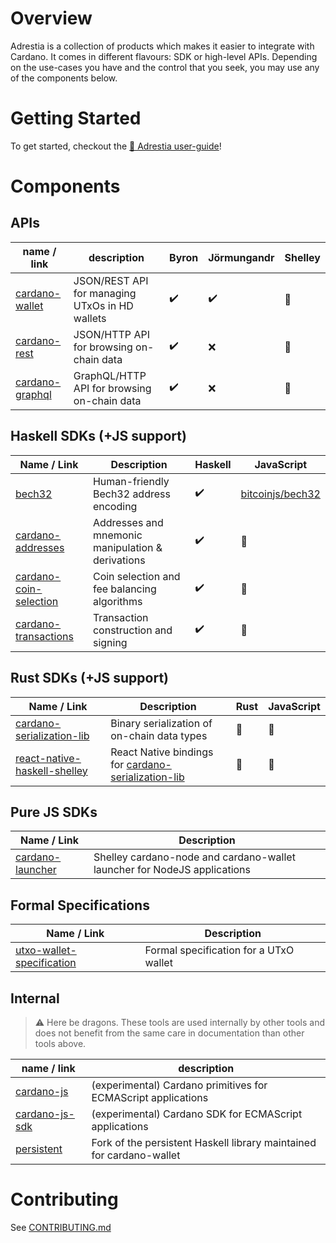 # Overview

Adrestia is a collection of products which makes it easier to integrate with Cardano. It comes in different flavours: SDK or high-level APIs. Depending on the use-cases you have and the control that you seek, you may use any of the components below.

# Getting Started


To get started, checkout the [📘 Adrestia user-guide](https://input-output-hk.github.io/adrestia/)! 


# Components

## APIs

name / link       | description                                    | Byron              | Jörmungandr        | Shelley
---               | ---                                            | ---                | ---                | ---
[cardano-wallet]  | JSON/REST API for managing UTxOs in HD wallets | :heavy_check_mark: | :heavy_check_mark: | :construction:
[cardano-rest]    | JSON/HTTP API for browsing on-chain data       | :heavy_check_mark: | :x:                | :construction:
[cardano-graphql] | GraphQL/HTTP API for browsing on-chain data    | :heavy_check_mark: | :x:                | :construction:


## Haskell SDKs (+JS support)

Name / Link                    | Description                                                              | Haskell            | JavaScript
---                            | ---                                                                      | ---                | ---
[bech32]                       | Human-friendly Bech32 address encoding                                   | :heavy_check_mark: | [bitcoinjs/bech32](https://github.com/bitcoinjs/bech32)
[cardano-addresses]            | Addresses and mnemonic manipulation & derivations                        | :heavy_check_mark: | :construction:
[cardano-coin-selection]       | Coin selection and fee balancing algorithms                              | :heavy_check_mark: | :construction:
[cardano-transactions]         | Transaction construction and signing                                     | :heavy_check_mark: | :construction:

## Rust SDKs (+JS support)

Name / Link                    | Description                                                              | Rust               | JavaScript
---                            | ---                                                                      | ---                | ---
[cardano-serialization-lib]    | Binary serialization of on-chain data types                              | :construction:     | :construction:
[react-native-haskell-shelley] | React Native bindings for [cardano-serialization-lib]                    | :construction:     | :construction:

## Pure JS SDKs

Name / Link                    | Description
---                            | ---
[cardano-launcher]             | Shelley cardano-node and cardano-wallet launcher for NodeJS applications

## Formal Specifications 

Name / Link                 | Description                                       
---                         | ---                                               
[utxo-wallet-specification] | Formal specification for a UTxO wallet            

## Internal

> :warning: Here be dragons. These tools are used internally by other tools and
> does not benefit from the same care in documentation than other tools above.

name / link        | description
---                | ---
[cardano-js]       | (experimental) Cardano primitives for ECMAScript applications
[cardano-js-sdk]   | (experimental) Cardano SDK for ECMAScript applications
[persistent]       | Fork of the persistent Haskell library maintained for cardano-wallet


[cardano-wallet]: https://github.com/input-output-hk/cardano-wallet
[cardano-rest]: https://github.com/input-output-hk/cardano-rest
[cardano-graphql]: https://github.com/input-output-hk/cardano-graphql
[cardano-coin-selection]: https://github.com/input-output-hk/cardano-coin-selection
[cardano-addresses]: https://github.com/input-output-hk/cardano-addresses
[cardano-transactions]: https://github.com/input-output-hk/cardano-transactions
[cardano-serialization-lib]: https://github.com/Emurgo/cardano-serialization-lib 
[react-native-haskell-shelley]: https://github.com/Emurgo/react-native-haskell-shelley
[bech32]: https://github.com/input-output-hk/bech32
[utxo-wallet-specification]: https://github.com/input-output-hk/utxo-wallet-specification
[cardano-launcher]: https://github.com/input-output-hk/cardano-launcher
[cardano-js]: https://github.com/input-output-hk/cardano-js
[cardano-js-sdk]: https://github.com/input-output-hk/cardano-js-sdk
[persistent]: https://github.com/input-output-hk/persistent

# Contributing

See [CONTRIBUTING.md](CONTRIBUTING.md)
